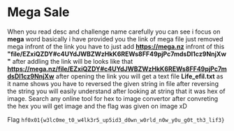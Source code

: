 # Mega Sale 


When you read desc and challenge name carefully you can see i focus on **mega** word basically i have provided you the link of mega file just removed mega infront of the link you have to just add **https://mega.nz** infront of this **"file/EZxiQZDY#c4UYdJWBZWzHkK6REWs8FF49pjPc7mdsDl1cz9NnjXw "** after addling the link will be looks like that **https://mega.nz/file/EZxiQZDY#c4UYdJWBZWzHkK6REWs8FF49pjPc7mdsDl1cz9NnjXw**
after opening the link you will get a text file **Life_efil.txt** as it name shows you have to reversed the given string in file after reversing the string you will easily understand after looking at string that it was hex of image. Search any online tool for hex to image convertor after convreting the hex you will get image and the flag was given on image xD


Flag `hf0x01{w3lc0me_t0_w4lk3r5_up5id3_d0wn_w0rld_n0w_y0u_g0t_th3_lif3}`
